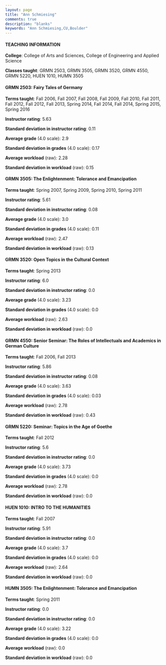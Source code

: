 ```yaml
---
layout: page
title: "Ann Schmiesing" 
comments: true
description: "blanks"
keywords: "Ann Schmiesing,CU,Boulder"
---
```

<head>
<script src="https://ajax.googleapis.com/ajax/libs/jquery/2.1.3/jquery.min.js"></script>
<script src="https://dl.dropboxusercontent.com/s/pc42nxpaw1ea4o9/highcharts.js?dl=0"></script>
<!-- <script src="../assets/js/highcharts.js"></script> -->
<style type="text/css">@font-face {
	font-family: "Bebas Neue";
	src: url(https://www.filehosting.org/file/details/544349/BebasNeue Regular.otf) format("opentype");
	}
	h1.Bebas { 
		font-family: "Bebas Neue", Verdana, Tahoma;
	}
</style>
</head>
	   
#### TEACHING INFORMATION

**College**: College of Arts and Sciences, College of Engineering and Applied Science

**Classes taught**: GRMN 2503, GRMN 3505, GRMN 3520, GRMN 4550, GRMN 5220, HUEN 1010, HUMN 3505

#### GRMN 2503: Fairy Tales of Germany

**Terms taught**: Fall 2006, Fall 2007, Fall 2008, Fall 2009, Fall 2010, Fall 2011, Fall 2012, Fall 2012, Fall 2013, Spring 2014, Fall 2014, Fall 2014, Spring 2015, Spring 2016

**Instructor rating**: 5.63

**Standard deviation in instructor rating**: 0.11

**Average grade** (4.0 scale): 2.9

**Standard deviation in grades** (4.0 scale): 0.17

**Average workload** (raw): 2.28

**Standard deviation in workload** (raw): 0.15

#### GRMN 3505: The Enlightenment: Tolerance and Emancipation

**Terms taught**: Spring 2007, Spring 2009, Spring 2010, Spring 2011

**Instructor rating**: 5.61

**Standard deviation in instructor rating**: 0.08

**Average grade** (4.0 scale): 3.0

**Standard deviation in grades** (4.0 scale): 0.11

**Average workload** (raw): 2.47

**Standard deviation in workload** (raw): 0.13

#### GRMN 3520: Open Topics in the Cultural Context

**Terms taught**: Spring 2013

**Instructor rating**: 6.0

**Standard deviation in instructor rating**: 0.0

**Average grade** (4.0 scale): 3.23

**Standard deviation in grades** (4.0 scale): 0.0

**Average workload** (raw): 2.63

**Standard deviation in workload** (raw): 0.0

#### GRMN 4550: Senior Seminar: The Roles of Intellectuals and Academics in German Culture

**Terms taught**: Fall 2006, Fall 2013

**Instructor rating**: 5.86

**Standard deviation in instructor rating**: 0.08

**Average grade** (4.0 scale): 3.63

**Standard deviation in grades** (4.0 scale): 0.03

**Average workload** (raw): 2.78

**Standard deviation in workload** (raw): 0.43

#### GRMN 5220: Seminar: Topics in the Age of Goethe

**Terms taught**: Fall 2012

**Instructor rating**: 5.6

**Standard deviation in instructor rating**: 0.0

**Average grade** (4.0 scale): 3.73

**Standard deviation in grades** (4.0 scale): 0.0

**Average workload** (raw): 2.78

**Standard deviation in workload** (raw): 0.0

#### HUEN 1010: INTRO TO THE HUMANITIES

**Terms taught**: Fall 2007

**Instructor rating**: 5.91

**Standard deviation in instructor rating**: 0.0

**Average grade** (4.0 scale): 3.7

**Standard deviation in grades** (4.0 scale): 0.0

**Average workload** (raw): 2.64

**Standard deviation in workload** (raw): 0.0

#### HUMN 3505: The Enlightenment: Tolerance and Emancipation

**Terms taught**: Spring 2011

**Instructor rating**: 0.0

**Standard deviation in instructor rating**: 0.0

**Average grade** (4.0 scale): 3.22

**Standard deviation in grades** (4.0 scale): 0.0

**Average workload** (raw): 0.0

**Standard deviation in workload** (raw): 0.0

